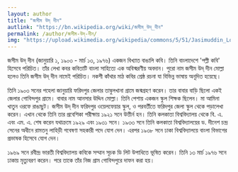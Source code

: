 ```yaml
---
layout: author
title: "জসীম উদ্ দীন"
autlink: "https://bn.wikipedia.org/wiki/জসীম_উদ্_দীন"
permalink: /author/জসীম-উদ্-দীন/
img: "https://upload.wikimedia.org/wikipedia/commons/5/51/Jasimuddin_Lomax_1951_%282%29.jpg"
---
```

জসীম উদ্ দীন (জানুয়ারি ১, ১৯০৩ - মার্চ ১৩, ১৯৭৬) একজন বিখ্যাত বাঙালি কবি। তিনি বাংলাদেশে 'পল্লী কবি' হিসেবে পরিচিত। তাঁর লেখা কবর কবিতাটি বাংলা সাহিত্যে এক অবিস্মরণীয় অবদান। পুরো নাম জসীম উদ্ দীন মোল্লা হলেও তিনি জসীম উদ্ দীন নামেই পরিচিত। নকশী কাঁথার মাঠ কবির শ্রেষ্ঠ রচনা যা বিভিন্ন ভাষায় অনূদিত হয়েছে।

তিনি ১৯০৩ সনের পহেলা জানুয়ারি ফরিদপুর জেলার তাম্বুলখানা গ্রামে জন্মগ্রহণ করেন। তার বাবার বাড়ি ছিলো একই জেলার গোবিন্দপুর গ্রামে। বাবার নাম আনসার উদ্দিন মোল্লা। তিনি পেশায় একজন স্কুল শিক্ষক ছিলেন। মা আমিনা খাতুন ওরফে রাঙাছুট। জসীম উদ্ দীন ফরিদপুর ওয়েলফেয়ার স্কুল, ও পরবর্তীতে ফরিদপুর জেলা স্কুল থেকে পড়ালেখা করেন। এখান থেকে তিনি তার প্রবেশিকা পরীক্ষায় ১৯২১ সনে উত্তীর্ন হন। তিনি কলকাতা বিশ্ববিদ্যালয় থেকে বি. এ. এবং এম. এ. শেষ করেন যথাক্রমে ১৯২৯ এবং ১৯৩১ সনে। ১৯৩৩ সনে তিনি কলকাতা বিশ্ববিদ্যালয়ের ড. দীনেশ চন্দ্র সেনের অধীনে রামতনু লাহিড়ী গবেষণা সহকারী পদে যোগ দেন। এরপর ১৯৩৮ সনে ঢাকা বিশ্ববিদ্যালয়ে বাংলা বিভাগের প্রভাষক হিসেবে যোগ দেন।

১৯৬৯ সনে রবীন্দ্র ভারতী বিশ্ববিদ্যালয় কবিকে সম্মান সূচক ডি লিট উপাধিতে ভূষিত করেন। তিনি ১৩ মার্চ ১৯৭৬ সনে ঢাকায় মৃত্যুবরণ করেন। পরে তাকে তাঁর নিজ গ্রাম গোবিন্দপুরে দাফন করা হয়।
